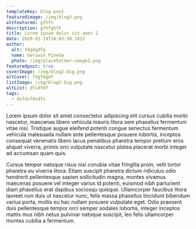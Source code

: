 ```yaml
---
templateKey: blog-post
featuredimage: /img/blog3.png
altFeatured: gfhfh
description: gfhfghfh
title: Lorem ipsum dolor sit amet 1
date: 2020-01-14T16:03:50.181Z
author:
  alt: fdgdgdfg
  name: Gerswin Pineda
  photo: /img/placeholder-image2.png
featuredpost: true
coverImage: /img/blog2-big.png
altCover: fdgfdgdf
listImage: /img/blog2-big.png
altList: dfsdfdf
tags:
  - dsfdsfdsdfs
---
```

Lorem ipsum dolor sit amet consectetur adipiscing elit cursus cubilia morbi nascetur, maecenas libero vehicula mauris litora sem phasellus fermentum vitae nisi. Tristique augue eleifend potenti congue senectus fermentum vehicula malesuada nullam ante pellentesque posuere lobortis, inceptos consequat venenatis libero lacus penatibus pharetra tempor pretium eros aliquet viverra, primis orci vulputate nascetur platea placerat morbi integer ad accumsan quam quis.



Cursus tempor natoque risus nisi conubia vitae fringilla proin, velit tortor pharetra eu viverra litora. Etiam suscipit pharetra dictum ridiculus odio hendrerit pellentesque sapien sollicitudin magna, montes vivamus maecenas posuere vel integer varius id potenti, euismod nibh parturient diam phasellus erat dapibus sociosqu quisque. Ullamcorper faucibus litora laoreet non duis ut nascetur nunc, felis massa phasellus tincidunt bibendum varius porta, mollis eu hac nullam posuere vulputate eget. Odio praesent duis pellentesque tempor orci semper sodales lobortis, integer inceptos mattis mus nibh netus pulvinar natoque suscipit, leo felis ullamcorper montes cubilia a fermentum.
